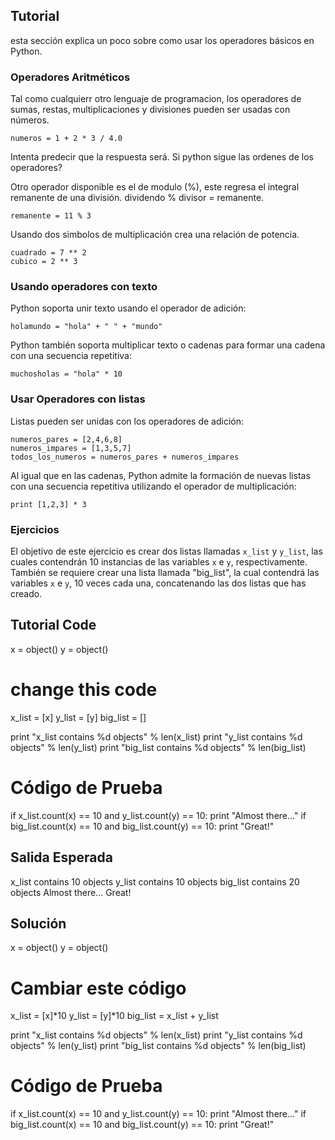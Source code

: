 Tutorial
--------

esta sección explica un poco sobre como usar los operadores básicos en Python. 

### Operadores Aritméticos  


Tal como cualquierr otro lenguaje de programacion, los operadores de sumas, restas, multiplicaciones y divisiones pueden ser usadas con números.<br> 

    numeros = 1 + 2 * 3 / 4.0

Intenta predecir que la respuesta será. Si python sigue las ordenes de los operadores?

Otro operador disponible es el de modulo (%), este regresa el integral remanente de una división. dividendo % divisor = remanente.

    remanente = 11 % 3

Usando dos simbolos de multiplicación crea una relación de potencia.

    cuadrado = 7 ** 2
    cubico = 2 ** 3

### Usando operadores con texto

Python soporta unir texto usando el operador de adición:

    holamundo = "hola" + " " + "mundo"

Python también soporta multiplicar texto o cadenas para formar una cadena con una secuencia repetitiva:

    muchosholas = "hola" * 10

### Usar Operadores con listas

Listas pueden ser unidas con los operadores de adición:

    numeros_pares = [2,4,6,8]
    numeros_impares = [1,3,5,7]
    todos_los_numeros = numeros_pares + numeros_impares

Al igual que en las cadenas, Python admite la formación de nuevas listas con una secuencia repetitiva utilizando el operador de multiplicación:

    print [1,2,3] * 3

### Ejercicios

El objetivo de este ejercicio es crear dos listas llamadas `x_list` y `y_list`, las cuales contendrán 10 instancias de las variables `x` e `y`,
respectivamente. También se requiere crear una lista llamada "big_list", la cual contendrá las variables `x` e `y`, 10 veces cada una, concatenando las dos listas que has creado.

Tutorial Code
-------------

x = object()
y = object()

# change this code
x_list = [x]
y_list = [y]
big_list = []

print "x_list contains %d objects" % len(x_list)
print "y_list contains %d objects" % len(y_list)
print "big_list contains %d objects" % len(big_list)

# Código de Prueba
if x_list.count(x) == 10 and y_list.count(y) == 10:
    print "Almost there..."
if big_list.count(x) == 10 and big_list.count(y) == 10:
    print "Great!"

Salida Esperada
---------------

x_list contains 10 objects
y_list contains 10 objects
big_list contains 20 objects
Almost there...
Great!

Solución
--------
x = object()
y = object()

# Cambiar este código
x_list = [x]*10
y_list = [y]*10
big_list = x_list + y_list

print "x_list contains %d objects" % len(x_list)
print "y_list contains %d objects" % len(y_list)
print "big_list contains %d objects" % len(big_list)

# Código de Prueba
if x_list.count(x) == 10 and y_list.count(y) == 10:
    print "Almost there..."
if big_list.count(x) == 10 and big_list.count(y) == 10:
    print "Great!"
